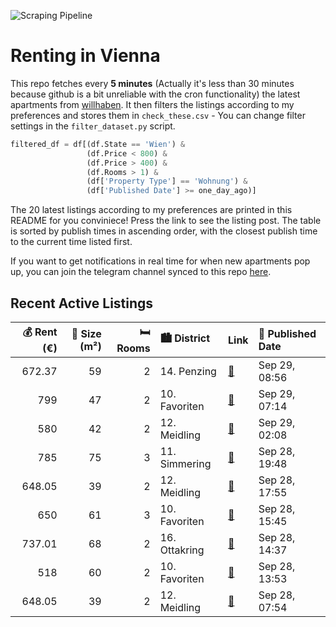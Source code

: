 ![Scraping Pipeline](https://github.com/AthomsG/renting-in-vienna/actions/workflows/run_pipeline.yml/badge.svg)


# Renting in Vienna

This repo fetches every **5 minutes** (Actually it's less than 30 minutes because github is a bit unreliable with the cron functionality) the latest apartments from [willhaben](https://www.willhaben.at/).
It then filters the listings according to my preferences and stores them in `check_these.csv` - You can change filter settings in the `filter_dataset.py` script.

```python
filtered_df = df[(df.State == 'Wien') & 
                 (df.Price < 800) &
                 (df.Price > 400) &
                 (df.Rooms > 1) &
                 (df['Property Type'] == 'Wohnung') &
                 (df['Published Date'] >= one_day_ago)]
```

The 20 latest listings according to my preferences are printed in this README for you conviniece! Press the link to see the listing post.
The table is sorted by publish times in ascending order, with the closest publish time to the current time listed first.

If you want to get notifications in real time for when new apartments pop up, you can join the telegram channel synced to this repo [here](https://t.me/+1HPAYOf5BSsyNTlk).

## Recent Active Listings

|   💰 Rent (€) |   📏 Size (m²) |   🛏️ Rooms | 🏙️ District   | Link                                                                                                                                                                                                                | 📅 Published Date   |
|-------------:|--------------:|-----------:|:--------------|:--------------------------------------------------------------------------------------------------------------------------------------------------------------------------------------------------------------------|:-------------------|
|       672.37 |            59 |          2 | 14. Penzing   | [🔗](https://www.willhaben.at/iad/immobilien/d/mietwohnungen/wien/wien-1140-penzing/59m%C2%B2-2-1/2-zimmer-wohnung-unbefristet-1855134678/)                                                                          | Sep 29, 08:56      |
|       799    |            47 |          2 | 10. Favoriten | [🔗](https://www.willhaben.at/iad/immobilien/d/mietwohnungen/wien/wien-1100-favoriten/sofortbezug---parkblick---neue-komplettk%C3%BCche-1003566247/)                                                                 | Sep 29, 07:14      |
|       580    |            42 |          2 | 12. Meidling  | [🔗](https://www.willhaben.at/iad/immobilien/d/mietwohnungen/wien/wien-1120-meidling/single-oder-p%C3%A4rchenwohnung-unbefristet-1700476957/)                                                                        | Sep 29, 02:08      |
|       785    |            75 |          3 | 11. Simmering | [🔗](https://www.willhaben.at/iad/immobilien/d/mietwohnungen/wien/wien-1110-simmering/gemeinde-wohnung-75m2-im-11.-bezirk-%28-nur-mit-wohnticket-vor-dem-31.03.2025%29-908634689/)                                   | Sep 28, 19:48      |
|       648.05 |            39 |          2 | 12. Meidling  | [🔗](https://www.willhaben.at/iad/immobilien/d/mietwohnungen/wien/wien-1120-meidling/unbefristetes-saniertes-hofh%C3%A4uschen-mit-kleinem-garten-1653596120/)                                                        | Sep 28, 17:55      |
|       650    |            61 |          3 | 10. Favoriten | [🔗](https://www.willhaben.at/iad/immobilien/d/mietwohnungen/wien/wien-1100-favoriten/gemeindewohnung-2086863769/)                                                                                                   | Sep 28, 15:45      |
|       737.01 |            68 |          2 | 16. Ottakring | [🔗](https://www.willhaben.at/iad/immobilien/d/mietwohnungen/wien/wien-1160-ottakring/%28reserviert%29-wohnung-vermieten-2082541844/)                                                                                | Sep 28, 14:37      |
|       518    |            60 |          2 | 10. Favoriten | [🔗](https://www.willhaben.at/iad/immobilien/d/mietwohnungen/wien/wien-1100-favoriten/nur-an-sozialbaumieter-oder-ihre-verwandte-erster-grad-997518829/)                                                             | Sep 28, 13:53      |
|       648.05 |            39 |          2 | 12. Meidling  | [🔗](https://www.willhaben.at/iad/immobilien/d/mietwohnungen/wien/wien-1120-meidling/n%C3%A4he-u4-/-u6---gartenwohnung-in-ruhelage---2-zimmer-mit-separater-k%C3%BCche---beim-gaudenzdorfer-g%C3%BCrtel-1319255076/) | Sep 28, 07:54      |
